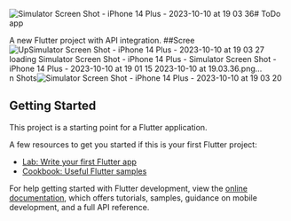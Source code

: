 ![Simulator Screen Shot - iPhone 14 Plus - 2023-10-10 at 19 03 36](https://github.com/divyshukla15/Todo_app/assets/69780857/6c0ce7af-2a52-4a7b-804c-f9c0a6d11709)# ToDo app

A new Flutter project with API integration.
##Scree![Up![Simulator Screen Shot - iPhone 14 Plus - 2023-10-10 at 19 03 27](https://github.com/divyshukla15/Todo_app/assets/69780857/ac43cc61-671b-418d-a8b8-94cf813d6f25)
loading Simulator Screen Shot - iPhone 14 Plus - ![Simulator Screen Shot - iPhone 14 Plus - 2023-10-10 at 19 01 15](https://github.com/divyshukla15/Todo_app/assets/69780857/ef9d3db9-ba5c-4035-b7e0-f30ace260f2d)
2023-10-10 at 19.03.36.png…]()
n Shots![Simulator Screen Shot - iPhone 14 Plus - 2023-10-10 at 19 03 20](https://github.com/divyshukla15/Todo_app/assets/69780857/c2a6d108-4878-4a1d-88e3-18fa6789ab18)


## Getting Started

This project is a starting point for a Flutter application.

A few resources to get you started if this is your first Flutter project:

- [Lab: Write your first Flutter app](https://docs.flutter.dev/get-started/codelab)
- [Cookbook: Useful Flutter samples](https://docs.flutter.dev/cookbook)

For help getting started with Flutter development, view the
[online documentation](https://docs.flutter.dev/), which offers tutorials,
samples, guidance on mobile development, and a full API reference.
